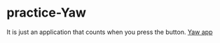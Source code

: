 # practice-Yaw

It is just an application that counts when you press the button.
[Yaw app](https://omame-dev.github.io/practice-Yaw/)
